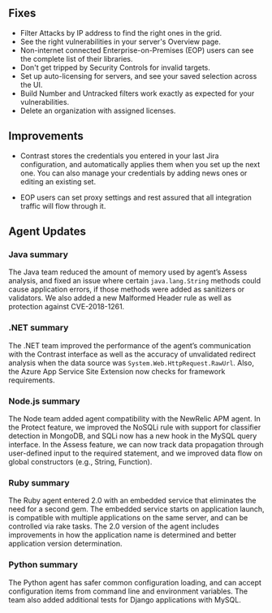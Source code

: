 <!--
title: "Contrast 3.5.4 - July 2018"
description: "Contrast 3.5.4 July 2018"
tags: "3.5.4 July Release Notes"
-->

## Fixes

* Filter Attacks by IP address to find the right ones in the grid. 
* See the right vulnerabilities in your server's Overview page.
* Non-internet connected Enterprise-on-Premises (EOP) users can see the complete list of their libraries. 
* Don't get tripped by Security Controls for invalid targets. 
* Set up auto-licensing for servers, and see your saved selection across the UI. 
* Build Number and Untracked filters work exactly as expected for your vulnerabilities. 
* Delete an organization with assigned licenses. 

## Improvements

* Contrast stores the credentials you entered in your last Jira configuration, and automatically applies them when you set up the next one. You can also manage your credentials by adding news ones or editing an existing set.

* EOP users can set proxy settings and rest assured that all integration traffic will flow through it.

## Agent Updates

### Java summary 

The Java team reduced the amount of memory used by agent’s Assess analysis, and fixed an issue where certain `java.lang.String` methods could cause application errors, if those methods were added as sanitizers or validators. We also added a new Malformed Header rule as well as protection against CVE-2018-1261. 

### .NET summary 

The .NET team improved the performance of the agent’s communication with the Contrast interface as well as the accuracy of unvalidated redirect analysis when the data source was `System.Web.HttpRequest.RawUrl`. Also, the Azure App Service Site Extension now checks for framework requirements. 

### Node.js summary 

The Node team added agent compatibility with the NewRelic APM agent. In the Protect feature, we improved the NoSQLi rule with support for classifier detection in MongoDB, and SQLi now has a new hook in the MySQL query interface. In the Assess feature, we can now track data propagation through user-defined input to the required statement, and we improved data flow on global constructors (e.g., String, Function).

### Ruby summary 

The Ruby agent entered 2.0 with an embedded service that eliminates the need for a second gem. The embedded service starts on application launch, is compatible with multiple applications on the same server, and can be controlled via rake tasks. The 2.0 version of the agent includes improvements in how the application name is determined and better application version determination.

### Python summary

The Python agent has safer common configuration loading, and can accept configuration items from command line and environment variables. The team also added additional tests for Django applications with MySQL. 


